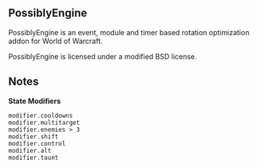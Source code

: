 ## PossiblyEngine
PossiblyEngine is an event, module and timer based rotation optimization addon for World of Warcraft.

PossiblyEngine is licensed under a modified BSD license.

## Notes
**State Modifiers**

    modifier.cooldowns
    modifier.multitarget
    modifier.enemies > 3
    modifier.shift
    modifier.control
    modifier.alt
    modifier.taunt
